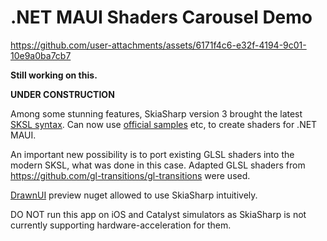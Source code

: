 # .NET MAUI Shaders Carousel Demo

https://github.com/user-attachments/assets/6171f4c6-e32f-4194-9c01-10e9a0ba7cb7

__Still working on this.__

**UNDER CONSTRUCTION**

Among some stunning features, SkiaSharp version 3 brought the latest [SKSL syntax](https://skia.org/docs/user/sksl/). 
Can now use [official samples](https://shaders.skia.org/) etc, to create shaders for .NET MAUI.

An important new possibility is to port existing GLSL shaders into the modern SKSL, what was done in this case. Adapted GLSL shaders from https://github.com/gl-transitions/gl-transitions were used.

[DrawnUI](https://github.com/taublast/DrawnUi.Maui) preview nuget allowed to use SkiaSharp intuitively.

DO NOT run this app on iOS and Catalyst simulators as SkiaSharp is not currently supporting hardware-acceleration for them.

